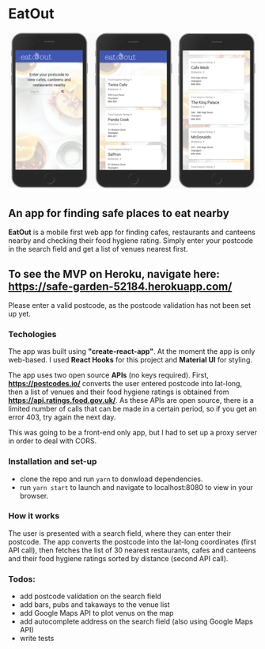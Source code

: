 # EatOut

![App Screenshot](/react-ui/src/assets/screenshot.png)

## An app for finding safe places to eat nearby

**EatOut** is a mobile first web app for finding cafes, restaurants and canteens nearby and checking their food hygiene rating. Simply enter your postcode in the search field and get a list of venues nearest first.

## To see the MVP on Heroku, navigate here: https://safe-garden-52184.herokuapp.com/

Please enter a valid postcode, as the postcode validation has not been set up yet.

### Techologies

The app was built using **"create-react-app"**. At the moment the app is only web-based. I used **React Hooks** for this project and **Material UI** for styling.

The app uses two open source **APIs** (no keys required). First, **https://postcodes.io/** converts the user entered postcode into lat-long, then a list of venues and their food hygiene ratings is obtained from **https://api.ratings.food.gov.uk/**. As these APIs are open source, there is a limited number of calls that can be made in a certain period, so if you get an error 403, try again the next day.

This was going to be a front-end only app, but I had to set up a proxy server in order to deal with CORS.

### Installation and set-up

- clone the repo and run `yarn` to donwload dependencies.
- run `yarn start` to launch and navigate to localhost:8080 to view in your browser.

### How it works

The user is presented with a search field, where they can enter their postcode. The app converts the postcode into the lat-long coordinates (first API call), then fetches the list of 30 nearest restaurants, cafes and canteens and their food hygiene ratings sorted by distance (second API call).

### Todos:

- add postcode validation on the search field
- add bars, pubs and takaways to the venue list
- add Google Maps API to plot venus on the map
- add autocomplete address on the search field (also using Google Maps API)
- write tests
